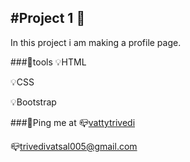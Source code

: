 #Project 1 :flags:
----------------------------------

In this project i am making a profile page.



###:arrow_down_small:tools
  :bulb:HTML
  
  :bulb:CSS
  
  :bulb:Bootstrap

###:arrow_down_small:Ping me at
  :mailbox_closed:[vattytrivedi](https://github.com/vattytrivedi/)
  
  :mailbox_closed:trivedivatsal005@gmail.com
